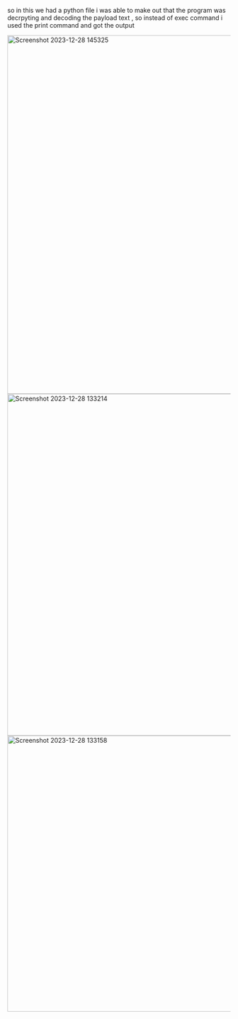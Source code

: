 so in this we had a python file 
i was able to make out that the program was decrpyting and decoding the payload text , so instead of exec command i used the print command and got the output


<img width="808" alt="Screenshot 2023-12-28 145325" src="https://github.com/lakshittandon/cryptonite/assets/143540406/d15a06fc-7bf4-4ae8-9662-01ddc339dd65">



<img width="770" alt="Screenshot 2023-12-28 133214" src="https://github.com/lakshittandon/cryptonite/assets/143540406/cdea1801-be6f-4f84-b4cd-fe818e2f3179">



<img width="622" alt="Screenshot 2023-12-28 133158" src="https://github.com/lakshittandon/cryptonite/assets/143540406/2b746b06-6ed4-4ae0-8196-1b78def66487">

